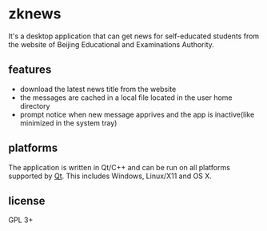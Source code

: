 ﻿# zknews
It's a desktop application that can get news for self-educated students 
from the website of Beijing Educational and Examinations Authority.

## features
* download the latest news title from the website
* the messages are cached in a local file located in the user home directory
* prompt notice when new message apprives and the app is inactive(like minimized in the system tray)

## platforms
The application is written in Qt/C++ and can be run on all platforms supported
by [Qt][1]. This includes Windows, Linux/X11 and OS X.

[1]: http://qt.io "Qt"

## license
GPL 3+